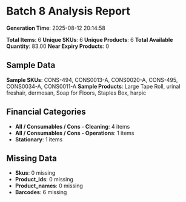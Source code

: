 # Batch 8 Analysis Report

**Generation Time**: 2025-08-12 20:14:58

**Total Items**: 6
**Unique SKUs**: 6
**Unique Products**: 6
**Total Available Quantity**: 83.00
**Near Expiry Products**: 0

## Sample Data
**Sample SKUs**: CONS-494, CONS0013-A, CONS0020-A, CONS-495, CONS0034-A, CONS0011-A
**Sample Products**: Large Tape Roll, urinal freshair, dermosan, Soap for Floors, Staples Box, harpic

## Financial Categories
- **All / Consumables / Cons - Cleaning**: 4 items
- **All / Consumables / Cons - Operations**: 1 items
- **Stationary**: 1 items

## Missing Data
- **Skus**: 0 missing
- **Product_ids**: 0 missing
- **Product_names**: 0 missing
- **Barcodes**: 6 missing
